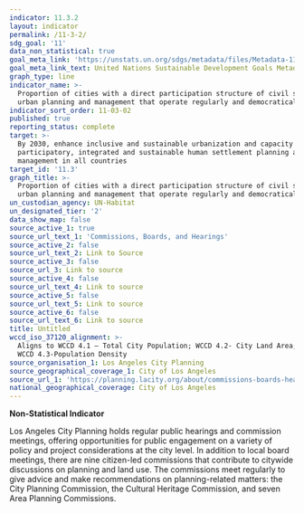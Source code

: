 ```yaml
---
indicator: 11.3.2
layout: indicator
permalink: /11-3-2/
sdg_goal: '11'
data_non_statistical: true
goal_meta_link: 'https://unstats.un.org/sdgs/metadata/files/Metadata-11-03-02.pdf'
goal_meta_link_text: United Nations Sustainable Development Goals Metadata (pdf 2066kB)
graph_type: line
indicator_name: >-
  Proportion of cities with a direct participation structure of civil society in
  urban planning and management that operate regularly and democratically
indicator_sort_order: 11-03-02
published: true
reporting_status: complete
target: >-
  By 2030, enhance inclusive and sustainable urbanization and capacity for
  participatory, integrated and sustainable human settlement planning and
  management in all countries
target_id: '11.3'
graph_title: >-
  Proportion of cities with a direct participation structure of civil society in
  urban planning and management that operate regularly and democratically
un_custodian_agency: UN-Habitat
un_designated_tier: '2'
data_show_map: false
source_active_1: true
source_url_text_1: 'Commissions, Boards, and Hearings'
source_active_2: false
source_url_text_2: Link to Source
source_active_3: false
source_url_3: Link to source
source_active_4: false
source_url_text_4: Link to source
source_active_5: false
source_url_text_5: Link to source
source_active_6: false
source_url_text_6: Link to source
title: Untitled
wccd_iso_37120_alignment: >-
  Aligns to WCCD 4.1 – Total City Population; WCCD 4.2- City Land Area; and 
  WCCD 4.3-Population Density
source_organisation_1: Los Angeles City Planning
source_geographical_coverage_1: City of Los Angeles
source_url_1: 'https://planning.lacity.org/about/commissions-boards-hearings'
national_geographical_coverage: City of Los Angeles
---
```

**Non-Statistical Indicator**

Los Angeles City Planning holds regular public hearings and commission meetings, offering opportunities for public engagement on a variety of policy and project considerations at the city level. In addition to local board meetings, there are nine citizen-led commissions that contribute to citywide discussions on planning and land use. The commissions meet regularly to give advice and make recommendations on planning-related matters: the City Planning Commission, the Cultural Heritage Commission, and seven Area Planning Commissions.
